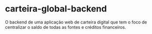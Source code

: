 # carteira-global-backend

O backend de uma aplicação web de carteira digital que tem o foco de centralizar o saldo de todas as fontes e créditos financeiros.
